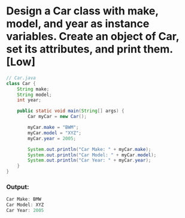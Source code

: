 # Design a Car class with make, model, and year as instance variables. Create an object of Car, set its attributes, and print them. [Low]

```java
// Car.java
class Car {
    String make;
    String model;
    int year;

    public static void main(String[] args) {
        Car myCar = new Car();

        myCar.make = "BWM";
        myCar.model = "XYZ";
        myCar.year = 2005;

        System.out.println("Car Make: " + myCar.make);
        System.out.println("Car Model: " + myCar.model);
        System.out.println("Car Year: " + myCar.year);
    }
}
```

### Output:
```java
Car Make: BMW
Car Model: XYZ
Car Year: 2005
```
